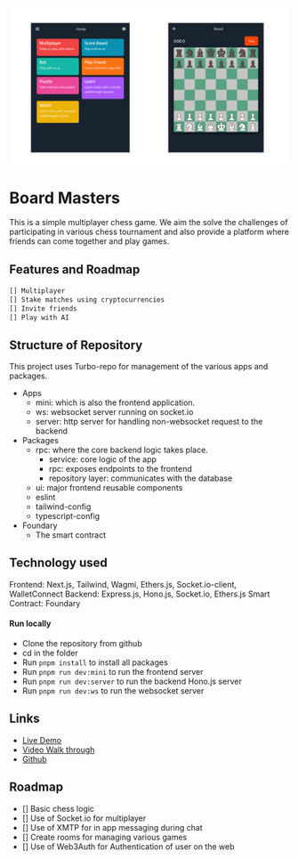 ![banner](./assets/landing.png)

# Board Masters
This is a simple multiplayer chess game. We aim the solve the challenges of participating in 
various chess tournament and also provide a platform where friends can come together and play 
games.

## Features and Roadmap
    [] Multiplayer
    [] Stake matches using cryptocurrencies
    [] Invite friends
    [] Play with AI

## Structure of Repository

This project uses Turbo-repo for management of the various apps and packages. 
- Apps
  - mini: which is also the frontend application. 
  - ws: websocket server running on socket.io
  - server: http server for handling non-websocket request to the backend
- Packages
  - rpc: where the core backend logic takes place. 
    - service: core logic of the app
    - rpc: exposes endpoints to the frontend
    - repository layer: communicates with the database
  - ui: major frontend reusable components
  - eslint
  - tailwind-config
  - typescript-config
- Foundary
  - The smart contract

## Technology used
Frontend: Next.js, Tailwind, Wagmi, Ethers.js, Socket.io-client, WalletConnect
Backend: Express.js, Hono.js, Socket.io, Ethers.js
Smart Contract: Foundary

#### Run locally
- Clone the repository from github
- cd in the folder
- Run `pnpm install` to install all packages
- Run `pnpm run dev:mini` to run the frontend server
- Run `pnpm run dev:server` to run the backend Hono.js server
- Run `pnpm run dev:ws` to run the websocket server

## Links
- [Live Demo](https://www.youtube.com/)
- [Video Walk through](https://www.youtube.com/)
- [Github](https://github.com/Philix27/Board-Masters)



## Roadmap

- [] Basic chess logic
- [] Use of Socket.io for multiplayer 
- [] Use of XMTP for in app messaging during chat
- [] Create rooms for managing various games
- [] Use of Web3Auth for Authentication of user on the web
